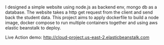 I designed a simple website using node.js as backend env, mongo db as a database.
The website takes a http get request from the client and send back the student data.
This project aims to apply dockerfile to build a node image, docker compose to run multiple containers together and using aws elastic beanstalk to deploy.


Live Action demo: http://cloud-project.us-east-2.elasticbeanstalk.com
